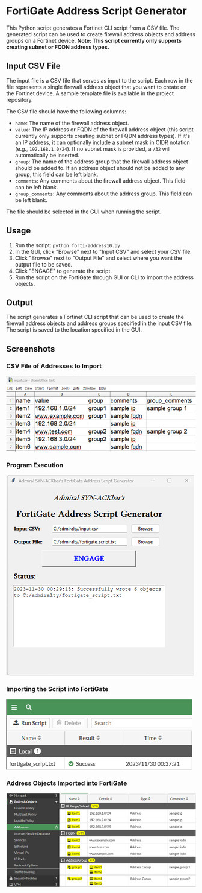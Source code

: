 # FortiGate Address Script Generator

This Python script generates a Fortinet CLI script from a CSV file. The generated script can be used to create firewall address objects and address groups on a Fortinet device. **Note: This script currently only supports creating subnet or FQDN address types.**

## Input CSV File

The input file is a CSV file that serves as input to the script. Each row in the file represents a single firewall address object that you want to create on the Fortinet device. A sample template file is available in the project repository.

The CSV file should have the following columns:

- `name`: The name of the firewall address object.
- `value`: The IP address or FQDN of the firewall address object (this script currently only supports creating subnet or FQDN address types). If it's an IP address, it can optionally include a subnet mask in CIDR notation (e.g., `192.168.1.0/24`). If no subnet mask is provided, a `/32` will automatically be inserted. 
- `group`: The name of the address group that the firewall address object should be added to. If an address object should not be added to any group, this field can be left blank.
- `comments`: Any comments about the firewall address object. This field can be left blank.
- `group_comments`: Any comments about the address group. This field can be left blank.

The file should be selected in the GUI when running the script.

## Usage

1. Run the script: `python forti-address10.py`
2. In the GUI, click "Browse" next to "Input CSV" and select your CSV file.
3. Click "Browse" next to "Output File" and select where you want the output file to be saved.
4. Click "ENGAGE" to generate the script. 
5. Run the script on the FortiGate through GUI or CLI to import the address objects.

## Output

The script generates a Fortinet CLI script that can be used to create the firewall address objects and address groups specified in the input CSV file. The script is saved to the location specified in the GUI.

## Screenshots

### CSV File of Addresses to Import

![CSV File](csv_screenshot.png)

### Program Execution

![Program GUI](program_screenshot.png)

### Importing the Script into FortiGate

![Script Import](script_import_screenshot.png)

### Address Objects Imported into FortiGate

![Address Objects Imported](address_objects_imported.png)